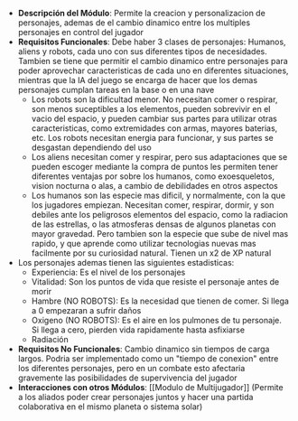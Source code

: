 - **Descripción del Módulo**: Permite la creacion y personalizacion de personajes, ademas de el cambio dinamico entre los multiples personajes en control del jugador
- **Requisitos Funcionales**: Debe haber 3 clases de personajes: Humanos, aliens y robots, cada uno con sus diferentes tipos de necesidades. Tambien se tiene que permitir el cambio dinamico entre personajes para poder aprovechar caracteristicas de cada uno en diferentes situaciones, mientras que la IA del juego se encarga de hacer que los demas personajes cumplan tareas en la base o en una nave
	- Los robots son la dificultad menor. No necesitan comer o respirar, son menos suceptibles a los elementos, pueden sobrevivir en el vacio del espacio, y pueden cambiar sus partes para utilizar otras caracteristicas, como extremidades con armas, mayores baterias, etc. Los robots necesitan energia para funcionar, y sus partes se desgastan dependiendo del uso
	- Los aliens necesitan comer y respirar, pero sus adaptaciones que se pueden escoger mediante la compra de puntos les permiten tener diferentes ventajas por sobre los humanos, como exoesqueletos, vision nocturna o alas, a cambio de debilidades en otros aspectos
	- Los humanos son las especie mas dificil, y normalmente, con la que los jugadores empiezan. Necesitan comer, respirar, dormir, y son debiles ante los peligrosos elementos del espacio, como la radiacion de las estrellas, o las atmosferas densas de algunos planetas con mayor gravedad. Pero tambien son la especie que sube de nivel mas rapido, y que aprende como utilizar tecnologias nuevas mas facilmente por su curiosidad natural. Tienen un x2 de XP natural
- Los personajes ademas tienen las siguientes estadisticas:
	- Experiencia: Es el nivel de los personajes
	- Vitalidad: Son los puntos de vida que resiste el personaje antes de morir
	- Hambre (NO ROBOTS): Es la necesidad que tienen de comer. Si llega a 0 empezaran a sufrir daños
	- Oxigeno (NO ROBOTS): Es el aire en los pulmones de tu personaje. Si llega a cero, pierden vida rapidamente hasta asfixiarse
	- Radiación
- **Requisitos No Funcionales**: Cambio dinamico sin tiempos de carga largos. Podria ser implementado como un "tiempo de conexion" entre los diferentes personajes, pero en un combate esto afectaria gravemente las posibilidades de supervivencia del jugador
- **Interacciones con otros Módulos**: [[Modulo de Multijugador]] (Permite a los aliados poder crear personajes juntos y hacer una partida colaborativa en el mismo planeta o sistema solar)